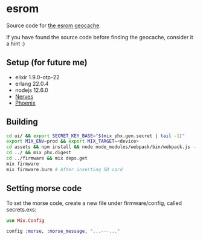 # esrom
Source code for [the esrom geocache](https://www.geocaching.com/geocache/GC7C642_esrom).

If you have found the source code before finding the geocache, consider it a hint :)

## Setup (for future me)
- elixir 1.9.0-otp-22
- erlang 22.0.4
- nodejs 12.6.0
- [Nerves](https://hexdocs.pm/nerves/installation.html)
- [Phoenix](https://hexdocs.pm/phoenix/installation.html)

## Building
```bash
cd ui/ && export SECRET_KEY_BASE="$(mix phx.gen.secret | tail -1)"
export MIX_ENV=prod && export MIX_TARGET=<device>
cd assets && npm install && node node_modules/webpack/bin/webpack.js --mode production
cd ../ && mix phx.digest
cd ../firmware && mix deps.get
mix firmware
mix firmware.burn # After inserting SD card
```

## Setting morse code
To set the morse code, create a new file under firmware/config, called secrets.exs:
```elixir
use Mix.Config

config :morse, :morse_message, "...---..."
```
